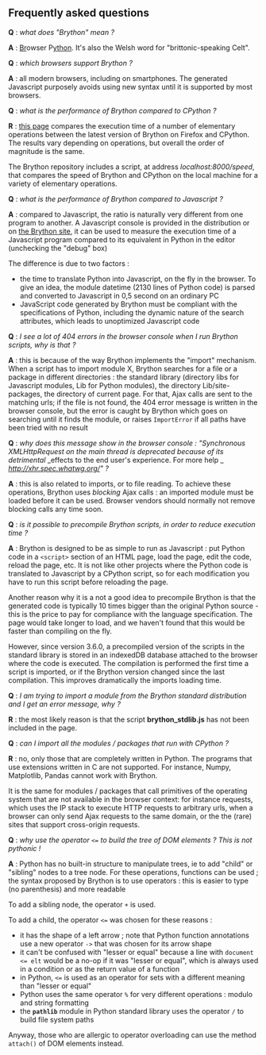 Frequently asked questions
--------------------------

__Q__ : _what does "Brython" mean ?_

__A__ : <u>Br</u>owser P<u>ython</u>. It's also the Welsh word for
"brittonic-speaking Celt".

__Q__ : _which browsers support Brython ?_

__A__ : all modern browsers, including on smartphones. The generated
Javascript purposely avoids using new syntax until it is supported by most
browsers.

__Q__ : _what is the performance of Brython compared to CPython ?_

__R__ : [this page](/speed_results.html) compares the execution time of a
number of elementary operations between the latest version of Brython on
Firefox and CPython. The results vary depending on operations, but overall
the order of magnitude is the same.

The Brython repository includes a script, at address _localhost:8000/speed_,
that compares the speed of Brython and CPython on the local machine for a
variety of elementary operations.

__Q__ : _what is the performance of Brython compared to Javascript ?_

__A__ : compared to Javascript, the ratio is naturally very different from one
program to another. A Javascript console is provided in the distribution or on
[the Brython site](http://brython.info/tests/js_console.html), it can be used
to measure the execution time of a Javascript program compared to its
equivalent in Python in the editor (unchecking the "debug" box)

The difference is due to two factors :

- the time to translate Python into Javascript, on the fly in the browser. To
give an idea, the module datetime (2130 lines of Python code) is parsed and
converted to Javascript in 0,5 second on an ordinary PC
- JavaScript code generated by Brython must be compliant with the
specifications of Python, including the dynamic nature of the search
attributes, which leads to unoptimized Javascript code

__Q__ : _I see a lot of 404 errors in the browser console when I run Brython_
_scripts, why is that ?_

__A__ : this is because of the way Brython implements the "import" mechanism.
When a script has to import module X, Brython searches for a file or a package
in different directories : the standard library (directory libs for Javascript
modules, Lib for Python modules), the directory Lib/site-packages, the
directory of current page. For that, Ajax calls are sent to the matching urls;
if the file is not found, the 404 error message is written in the browser
console, but the error is caught by Brython which goes on searching until it
finds the module, or raises `ImportError` if all paths have been tried with no
result

__Q__ : _why does this message show in the browser console : "Synchronous_
_XMLHttpRequest on the main thread is deprecated because of its detrimental_
_effects to the end user's experience. For more help _
_http://xhr.spec.whatwg.org/" ?_

__A__ : this is also related to imports, or to file reading. To achieve these
operations, Brython uses _blocking_ Ajax calls : an imported module must be
loaded before it can be used. Browser vendors should normally not remove
blocking calls any time soon.

__Q__ : _is it possible to precompile Brython scripts, in order to reduce_
_execution time ?_

__A__ : Brython is designed to be as simple to run as Javascript : put Python
code in a `<script>` section of an HTML page, load the page, edit the code,
reload the page, etc. It is not like other projects where the Python code is
translated to Javascript by a CPython script, so for each modification you
have to run this script before reloading the page.

Another reason why it is a not a good idea to precompile Brython is that the
generated code is typically 10 times bigger than the original Python source -
this is the price to pay for compliance with the language specification. The
page would take longer to load, and we haven't found that this would be faster
than compiling on the fly.

However, since version 3.6.0, a precompiled version of the scripts in the
standard library is stored in an indexedDB database attached to the browser
where the code is executed. The compilation is performed the first time a
script is imported, or if the Brython version changed since the last
compilation. This improves dramatically the imports loading time.

__Q__ : _I am trying to import a module from the Brython standard distribution_
_and I get an error message, why ?_

__R__ : the most likely reason is that the script __brython_stdlib.js__
has not been included in the page.

__Q__ : _can I import all the modules / packages that run with CPython ?_

__R__ : no, only those that are completely written in Python. The programs
that use extensions written in C are not supported. For instance, Numpy,
Matplotlib, Pandas cannot work with Brython.

It is the same for modules / packages that call primitives of the operating
system that are not available in the browser context: for instance requests,
which uses the IP stack to execute HTTP requests to arbitrary urls, when a
browser can only send Ajax requests to the same domain, or the the (rare)
sites that support cross-origin requests.

__Q__ : _why use the operator `<=` to build the tree of DOM elements ? This_
_is not pythonic !_

__A__ : Python has no built-in structure to manipulate trees, ie to add
"child" or "sibling" nodes to a tree node. For these operations, functions
can be used ; the syntax proposed by Brython is to use operators : this is
easier to type (no parenthesis) and more readable

To add a sibling node, the operator `+` is used.

To add a child, the operator `<=` was chosen for these reasons :

- it has the shape of a left arrow ; note that Python function annotations use
  a new operator `->` that was chosen for its arrow shape
- it can't be confused with "lesser or equal" because a line with
  `document <= elt` would be a no-op if it was "lesser or equal", which is
  always used in a condition or as the return value of a function
- in Python, `<=` is used as an operator for sets with a different meaning
  than "lesser or equal"
- Python uses the same operator `%` for very different operations : modulo
  and string formatting
- the __`pathlib`__ module in Python standard library uses the operator `/`
  to build file system paths

Anyway, those who are allergic to operator overloading can use the method
`attach()` of DOM elements instead.